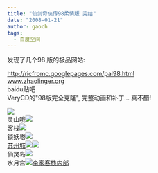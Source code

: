 ```yaml
---
title: "仙剑奇侠传98柔情版 完结"
date: "2008-01-21"
author: gaoch
tags:
  - 百度空间
---
```


发现了几个98 版的极品网站:  
  
http://ricfromc.googlepages.com/pal98.html  
www.zhaolinger.org  
baidu贴吧  
VeryCD的"98版完全克隆", 完整动画和补丁... 真不醋!  
  
  
[<img src="http://hiphotos.baidu.com/spring%5Fgao/abpic/item/ec654c364ddbd0d3a3cc2b94.jpg" class="blogimg" />](http://hiphotos.baidu.com/spring%5Fgao/pic/item/ec654c364ddbd0d3a3cc2b94.jpg)  
灵山哦[<img src="http://hiphotos.baidu.com/spring%5Fgao/abpic/item/954845a78da4369bd0435876.jpg" class="blogimg" />](http://hiphotos.baidu.com/spring%5Fgao/pic/item/954845a78da4369bd0435876.jpg)  
客栈[<img src="http://hiphotos.baidu.com/spring%5Fgao/abpic/item/28dbd7a2d063cfa3caefd077.jpg" class="blogimg" />](http://hiphotos.baidu.com/spring%5Fgao/pic/item/28dbd7a2d063cfa3caefd077.jpg)  
锁妖塔[<img src="http://hiphotos.baidu.com/spring%5Fgao/abpic/item/68bf502c82a957e28a139996.jpg" class="blogimg" />](http://hiphotos.baidu.com/spring%5Fgao/pic/item/68bf502c82a957e28a139996.jpg)  
[苏州城](http://hiphotos.baidu.com/spring%5Fgao/pic/item/68bf502c82a957e28a139996.jpg)[<img src="http://hiphotos.baidu.com/spring%5Fgao/abpic/item/535177cf10b06133f8dc6196.jpg" class="blogimg" />](http://hiphotos.baidu.com/spring%5Fgao/pic/item/535177cf10b06133f8dc6196.jpg)[<img src="http://hiphotos.baidu.com/spring%5Fgao/abpic/item/39a07bd96867ffe739012f97.jpg" class="blogimg" />](http://hiphotos.baidu.com/spring%5Fgao/pic/item/39a07bd96867ffe739012f97.jpg)  
仙灵岛[<img src="http://hiphotos.baidu.com/spring%5Fgao/abpic/item/b799e7fe9dbe423f5d600872.jpg" class="blogimg" />](http://hiphotos.baidu.com/spring%5Fgao/pic/item/b799e7fe9dbe423f5d600872.jpg)  
水月宫[<img src="http://hiphotos.baidu.com/spring%5Fgao/abpic/item/4f55b100fd8ac489e950cd91.jpg" class="blogimg" />](http://hiphotos.baidu.com/spring%5Fgao/pic/item/4f55b100fd8ac489e950cd91.jpg)[李家客栈内部  
](http://hiphotos.baidu.com/spring%5Fgao/pic/item/fd65ce3d5a55c5c99e3d6271.jpg)

